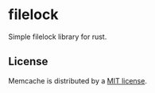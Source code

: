 # filelock

Simple filelock library for rust.

## License

Memcache is distributed by a [MIT license](https://github.com/aisk/filelock/tree/master/LICENSE).
